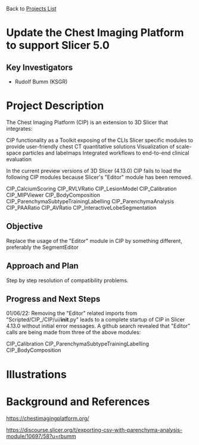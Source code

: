 Back to [Projects List](../../README.md#ProjectsList)

# Update the Chest Imaging Platform to support Slicer 5.0

## Key Investigators

- Rudolf Bumm  (KSGR)

# Project Description

<!-- Add a short paragraph describing the project. -->
The Chest Imaging Platform (CIP) is an extension to 3D Slicer that integrates:

CIP functionality as a Toolkit exposing of the CLIs
Slicer specific modules to provide user-friendly chest CT quantitative solutions
Visualization of scale-space particles and labelmaps
Integrated workflows to end-to-end clinical evaluation

In the current preview versions of 3D Slicer (4.13.0) CIP fails to load the following CIP modules because Slicer's "Editor" module has been removed.    

CIP_CalciumScoring
CIP_RVLVRatio
CIP_LesionModel
CIP_Calibration
CIP_MIPViewer
CIP_BodyComposition
CIP_ParenchymaSubtypeTrainingLabelling
CIP_ParenchymaAnalysis
CIP_PAARatio
CIP_AVRatio
CIP_InteractiveLobeSegmentation

## Objective

<!-- Describe here WHAT you would like to achieve (what you will have as end result). -->

Replace the usage of the "Editor" module in CIP by something different, preferably the SegmentEditor


## Approach and Plan

<!-- Describe here HOW you would like to achieve the objectives stated above. -->

Step by step resolution of compatibility problems. 


## Progress and Next Steps

01/06/22:
Removing the "Editor" related imports from "Scripted/CIP_/CIP/ui/__init__.py" leads to a complete startup of CIP in Slicer 4.13.0 without initial error messages. 
A github search revealed that "Editor" calls are being made from three of the above modules:  

CIP_Calibration
CIP_ParenchymaSubtypeTrainingLabelling
CIP_BodyComposition


# Illustrations


# Background and References

https://chestimagingplatform.org/

https://discourse.slicer.org/t/exporting-csv-with-parenchyma-analysis-module/10697/58?u=rbumm




